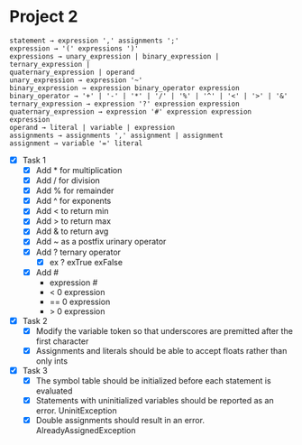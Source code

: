 # Project 2
```
statement → expression ',' assignments ';'
expression → '(' expressions ')'
expressions → unary_expression | binary_expression | ternary_expression |
quaternary_expression | operand
unary_expression → expression '~'
binary_expression → expression binary_operator expression
binary_operator → '+' | '-' | '*' | '/' | '%' | '^' | '<' | '>' | '&'
ternary_expression → expression '?' expression expression
quaternary_expression → expression '#' expression expression expression
operand → literal | variable | expression
assignments → assignments ',' assignment | assignment
assignment → variable '=' literal
```

- [x] Task 1
    - [x] Add * for multiplication
    - [x] Add / for division
    - [x] Add % for remainder
    - [x] Add ^ for exponents
    - [x] Add < to return min
    - [x] Add > to return max
    - [x] Add & to return avg
    - [x] Add ~ as a postfix urinary operator
    - [x] Add ? ternary operator
        - [x] ex ? exTrue exFalse  
    - [x] Add #
        - expression #
        - < 0 expression
        - == 0 expression
        - \> 0 expression

- [x] Task 2
    - [x] Modify the variable token so that underscores are premitted after the first character
    - [x] Assignments and literals should be able to accept floats rather than only ints

- [x] Task 3 
    - [x] The symbol table should be initialized before each statement is evaluated
    - [x] Statements with uninitialized variables should be reported as an error. UninitException
    - [x] Double assignments should result in an error. AlreadyAssignedException